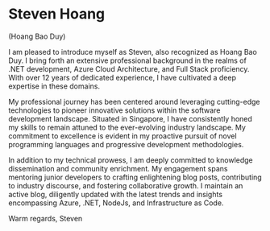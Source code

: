 # Steven Hoang
(Hoang Bao Duy)

I am pleased to introduce myself as Steven, also recognized as Hoang Bao Duy. I bring forth an extensive professional background in the realms of .NET development, Azure Cloud Architecture, and Full Stack proficiency. With over 12 years of dedicated experience, I have cultivated a deep expertise in these domains.

My professional journey has been centered around leveraging cutting-edge technologies to pioneer innovative solutions within the software development landscape. Situated in Singapore, I have consistently honed my skills to remain attuned to the ever-evolving industry landscape. My commitment to excellence is evident in my proactive pursuit of novel programming languages and progressive development methodologies.

In addition to my technical prowess, I am deeply committed to knowledge dissemination and community enrichment. My engagement spans mentoring junior developers to crafting enlightening blog posts, contributing to industry discourse, and fostering collaborative growth. I maintain an active blog, diligently updated with the latest trends and insights encompassing Azure, .NET, NodeJs, and Infrastructure as Code.

Warm regards,
Steven